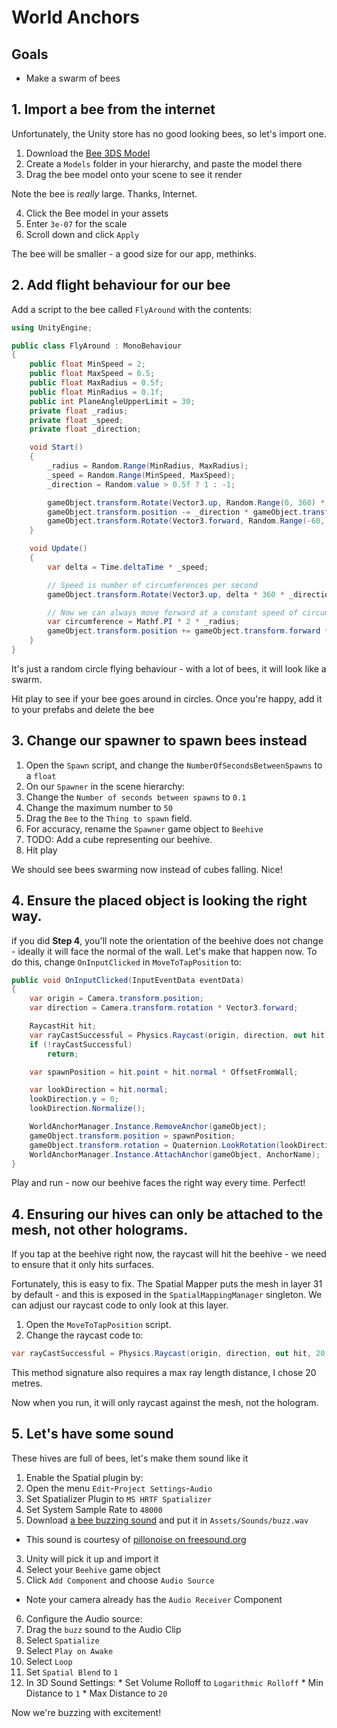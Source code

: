 # World Anchors

## Goals

* Make a swarm of bees

## 1. Import a bee from the internet

Unfortunately, the Unity store has no good looking bees, so let's import one.

1. Download the [Bee 3DS Model](../assets/models/bee.3ds)
2. Create a `Models` folder in your hierarchy, and paste the model there
3. Drag the bee model onto your scene to see it render

Note the bee is _really_ large. Thanks, Internet.

4. Click the Bee model in your assets
5. Enter `3e-07` for the scale
6. Scroll down and click `Apply`

The bee will be smaller - a good size for our app, methinks.

## 2. Add flight behaviour for our bee

Add a script to the bee called `FlyAround` with the contents:

```cs
using UnityEngine;

public class FlyAround : MonoBehaviour
{
    public float MinSpeed = 2;
    public float MaxSpeed = 0.5;
    public float MaxRadius = 0.5f;
    public float MinRadius = 0.1f;
    public int PlaneAngleUpperLimit = 30;
    private float _radius;
    private float _speed;
    private float _direction;

    void Start()
    {
        _radius = Random.Range(MinRadius, MaxRadius);
        _speed = Random.Range(MinSpeed, MaxSpeed);
        _direction = Random.value > 0.5f ? 1 : -1;

        gameObject.transform.Rotate(Vector3.up, Random.Range(0, 360) * _direction, Space.Self);
        gameObject.transform.position -= _direction * gameObject.transform.right * _radius;
        gameObject.transform.Rotate(Vector3.forward, Random.Range(-60, 60), Space.Self);
    }

    void Update()
    {
        var delta = Time.deltaTime * _speed;

        // Speed is number of circumferences per second
        gameObject.transform.Rotate(Vector3.up, delta * 360 * _direction, Space.Self);

        // Now we can always move forward at a constant speed of circumference/Speed
        var circumference = Mathf.PI * 2 * _radius;
        gameObject.transform.position += gameObject.transform.forward * delta * circumference;
    }
}
```

It's just a random circle flying behaviour - with a lot of bees, it will look like a swarm.

Hit play to see if your bee goes around in circles.  Once you're happy, add it to your prefabs and delete the bee

## 3. Change our spawner to spawn bees instead

1. Open the `Spawn` script, and change the `NumberOfSecondsBetweenSpawns` to a `float`
2. On our `Spawner` in the scene hierarchy:
  1. Change the `Number of seconds between spawns` to `0.1`
  2. Change the maximum number to `50`
  3. Drag the `Bee` to the `Thing to spawn` field.
3. For accuracy, rename the `Spawner` game object to `Beehive`
4. TODO: Add a cube representing our beehive.
5. Hit play

We should see bees swarming now instead of cubes falling. Nice!

## 4. Ensure the placed object is looking the right way.

if you did **Step 4**, you'll note the orientation of the beehive does not change - ideally it will face the normal of the wall. Let's make that happen now.  To do this, change `OnInputClicked` in `MoveToTapPosition` to:

```cs
public void OnInputClicked(InputEventData eventData)
{
    var origin = Camera.transform.position;
    var direction = Camera.transform.rotation * Vector3.forward;

    RaycastHit hit;
    var rayCastSuccessful = Physics.Raycast(origin, direction, out hit);
    if (!rayCastSuccessful)
        return;

    var spawnPosition = hit.point + hit.normal * OffsetFromWall;

    var lookDirection = hit.normal;
    lookDirection.y = 0;
    lookDirection.Normalize();

    WorldAnchorManager.Instance.RemoveAnchor(gameObject);
    gameObject.transform.position = spawnPosition;
    gameObject.transform.rotation = Quaternion.LookRotation(lookDirection, Vector3.up);
    WorldAnchorManager.Instance.AttachAnchor(gameObject, AnchorName);
}
```

Play and run - now our beehive faces the right way every time. Perfect!

## 4. Ensuring our hives can only be attached to the mesh, not other holograms.

If you tap at the beehive right now, the raycast will hit the beehive - we need to ensure that it only hits surfaces.

Fortunately, this is easy to fix.  The Spatial Mapper puts the mesh in layer 31 by default - and this is exposed in the `SpatialMappingManager` singleton.  We can adjust our raycast code to only look at this layer.  

1. Open the `MoveToTapPosition` script.
2. Change the raycast code to:

```cs
var rayCastSuccessful = Physics.Raycast(origin, direction, out hit, 20, 1 << SpatialMappingManager.Instance.PhysicsLayer);
```

This method signature also requires a max ray length distance, I chose 20 metres.

Now when you run, it will only raycast against the mesh, not the hologram.

## 5. Let's have some sound

These hives are full of bees, let's make them sound like it

1. Enable the Spatial plugin by:
  1. Open the menu `Edit`-`Project Settings`-`Audio`
  2. Set Spatializer Plugin to `MS HRTF Spatializer`
  3. Set System Sample Rate to `48000`
2. Download [a bee buzzing sound](../assets/sounds/buzz.wav) and put it in `Assets/Sounds/buzz.wav`
  * This sound is courtesy of [pillonoise on freesound.org](http://www.freesound.org/people/pillonoise/sounds/353198/)
3. Unity will pick it up and import it
4. Select your `Beehive` game object
5. Click `Add Component` and choose `Audio Source`
  * Note your camera already has the `Audio Receiver` Component
6. Configure the Audio source:
  1. Drag the `buzz` sound to the Audio Clip
  2. Select `Spatialize`
  3. Select `Play on Awake`
  4. Select `Loop`
  5. Set `Spatial Blend` to `1`
  5. In 3D Sound Settings:
    * Set Volume Rolloff to `Logarithmic Rolloff`
    * Min Distance to `1`
    * Max Distance to `20`

Now we're buzzing with excitement!